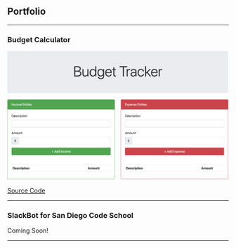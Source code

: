 ## Portfolio

---

### Budget Calculator

<img src="images/Budget.png?raw=true"/>

[Source Code](https://pure-citadel-39081.herokuapp.com/)

---

### SlackBot for San Diego Code School

Coming Soon!

---

